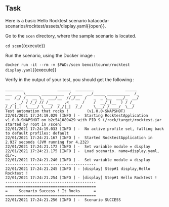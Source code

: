 ## Task

Here is a basic Hello Rocktest scenario katacoda-scenarios/rocktest/assets/display.yaml{{open}}.

Go to the `scen` directory, where the sample scenario is located.

`cd scen`{{execute}}

Run the scenario, using the Docker image :

`docker run -it --rm -v $PWD:/scen benoittouron/rocktest display.yaml`{{execute}}

Verify in the output of your test, you should get the following :

````
________               ______  ________              _____
___  __ \______ __________  /_____  __/_____ __________  /_
__  /_/ /_  __ \_  ___/__  //_/__  /   _  _ \__  ___/_  __/
_  _, _/ / /_/ // /__  _  ,<   _  /    /  __/_(__  ) / /_
/_/ |_|  \____/ \___/  /_/|_|  /_/     \___/ /____/  \__/
Test automation that rocks !        (v1.0.0-SNAPSHOT)
22/01/2021 17:24:19.029 [INFO ] -  Starting RocktestApplication v1.0.0-SNAPSHOT on b2c541089429 with PID 9 (/rock/target/rocktest.jar started by root in /scen)
22/01/2021 17:24:19.033 [INFO ] -  No active profile set, falling back to default profiles: default
22/01/2021 17:24:21.167 [INFO ] -  Started RocktestApplication in 2.937 seconds (JVM running for 4.232)
22/01/2021 17:24:21.172 [INFO ] -  Set variable module = display
22/01/2021 17:24:21.175 [INFO ] -  Load scenario. name=display.yaml, dir=.
22/01/2021 17:24:21.240 [INFO ] -  Set variable module = display
----------------------------------------
22/01/2021 17:24:21.245 [INFO ] - [display] Step#1 display,Hello Rocktest !
22/01/2021 17:24:21.254 [INFO ] - [display] Step#1 Hello Rocktest !
----------------------------------------
========================================
=     Scenario Success ! It Rocks      =
========================================
22/01/2021 17:24:21.256 [INFO ] -  Scenario SUCCESS
````



